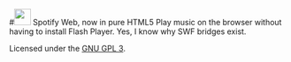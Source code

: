 #<img src=https://i.imgur.com/LHkCkka.png height=30 vertical-align=bottom> Spotify Web, now in pure HTML5
Play music on the browser without having to install Flash Player. Yes, I know why SWF bridges exist.


Licensed under the [GNU GPL 3](http://opensource.org/licenses/GPL-3.0).
